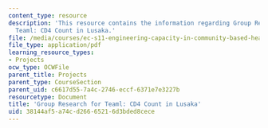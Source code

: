 ```yaml
---
content_type: resource
description: 'This resource contains the information regarding Group Research for
  Teaml: CD4 Count in Lusaka.'
file: /media/courses/ec-s11-engineering-capacity-in-community-based-healthcare-fall-2005/38144af5a74cd26665216d3bded8cece_MITEC_S11F05_cd4_cidrz.pdf
file_type: application/pdf
learning_resource_types:
- Projects
ocw_type: OCWFile
parent_title: Projects
parent_type: CourseSection
parent_uid: c6617d55-7a4c-2746-eccf-6371e7e3227b
resourcetype: Document
title: 'Group Research for Teaml: CD4 Count in Lusaka'
uid: 38144af5-a74c-d266-6521-6d3bded8cece
---
```

